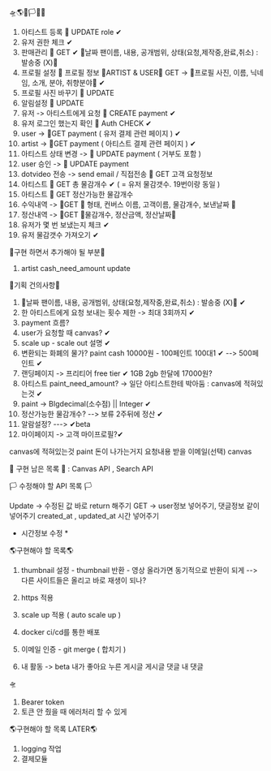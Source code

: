 🛸🌎🏴🏳🍌🍎

1. 아티스트 등록 🍌 UPDATE role ✔
2. 유저 권한 체크 ✔
3. 판매관리 🍌 GET ✔
🍎날짜 팬이름, 내용, 공개범위, 상태(요청,제작중,완료,취소) : 발송중 (X)🍎
4. 프로필 설정 🍌 프로필 정보 🎨ARTIST & USER🎨 GET ->
🍎프로필 사진, 이름, 닉네임, 소개, 분야, 취향분야🍎   ✔
5. 프로필 사진 바꾸기 🍌 UPDATE
6. 알림설정 🍌 UPDATE
7. 유저 -> 아티스트에게 요청 🍌 CREATE payment    ✔
8. 유저 로그인 했는지 확인 🍌 Auth CHECK ✔
9. user -> 🍌GET payment ( 유저 결제 관련 페이지 )    ✔
10. artist -> 🍌GET payment ( 아티스트 결제 관련 페이지 ) ✔
11. 아티스트 상태 변경 -> 🍌 UPDATE payment ( 거부도 포함 )
12. user 승인 -> 🍌 UPDATE payment
13. dotvideo 전송 -> send email / 직접전송 🍌 GET 고객 요청정보
14. 아티스트 🍌 GET 총 물감개수 ✔ ( = 유저 물감갯수. 19번이랑 동일 )
15. 아티스트 🍌 GET 정산가능한 물감개수 
16. 수익내역 ->  🍌GET 🍎 형태, 컨버스 이름, 고객이름, 물감개수, 보낸날짜 🍎
17. 정산내역 -> 🍌GET 🍎물감개수, 정산금액, 정산날짜🍎
18. 유저가 몇 번 보냈는지 체크    ✔
19. 유저 물감갯수 가져오기  ✔

🤡구현 하면서 추가해야 될 부분🤡
1. artist cash_need_amount update

🥽기획 건의사항🥽
1. 🍎날짜 팬이름, 내용, 공개범위, 상태(요청,제작중,완료,취소) : 발송중 (X)🍎 ✔
2. 한 아티스트에게 요청 보내는 횟수 제한 -> 최대 3회까지 ✔
3. payment 흐름?
4. user가 요청할 때 canvas? ✔
5. scale up - scale out 설명 ✔
6. 변환되는 화폐의 물가? paint cash 10000원 - 100페인트 100대1 ✔
--> 500페인트 ✔
7. 랜딩페이지 -> 프리티어 free tier ✔ 1GB 2gb 한달에 17000원?
8. 아티스트 paint_need_amount? -> 일단 아티스트한테 박아둠 :
canvas에 적혀있는것 ✔
9. paint -> BIgdecimal(소수점)  || Integer ✔
10. 정산가능한 물감개수?  --> 보류  2주뒤에 정산  ✔ 
11. 알람설정?  ---> ✔beta
12. 마이페이지 -> 고객 마이프로필?✔ 

canvas에 적혀있는것
paint 돈이 나가는거지
요청내용
받을 이메일(선택)
canvas


🏴  구현 남은 목록 🏴 : Canvas API , Search API

🏳 수정해야 할 API 목록 🏳

Update -> 수정된 값 바로 return 해주기
GET -> user정보 넣어주기, 댓글정보 같이 넣어주기
created_at , updated_at 시간 넣어주기

* 시간정보 수정 *

🌎구현해야 할 목록🌎

1. thumbnail 설정 - thumbnail 반환 - 영상 올라가면 동기적으로 반환이 되게
--> 다른 사이트들은 올리고 바로 재생이 되나?
2. https 적용
3. scale up 적용 ( auto scale up )
4. docker ci/cd를 통한 배포

5. 이메일 인증 - git merge ( 합치기 )

6. 내 활동
-> beta
내가 좋아요 누른 게시글
게시글 댓글
내 댓글 

🛸
1. Bearer token
2. 토큰 안 줬을 때 에러처리 할 수 있게

🌎구현해야 할 목록 LATER🌎
1. logging 작업
2. 결제모듈